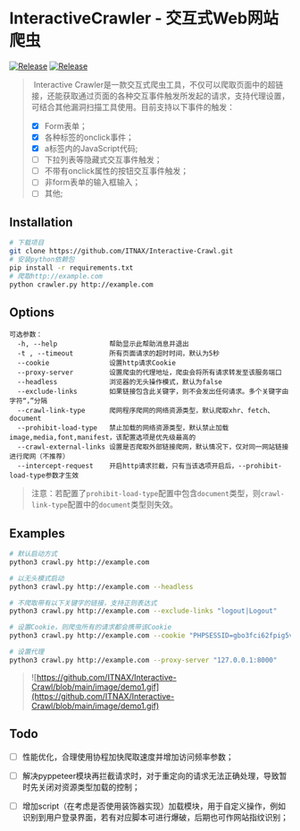 # InteractiveCrawler - 交互式Web网站爬虫
<a href="https://github.com/ITNAX/Interactive-Crawl"><img alt="Release" src="https://img.shields.io/badge/python-3.8+-blue"></a>
<a href="https://github.com/ITNAX/Interactive-Crawl"><img alt="Release" src="https://img.shields.io/badge/pyppeteer-1.0.2-blueviolet"></a>
> ​		Interactive Crawler是一款交互式爬虫工具，不仅可以爬取页面中的超链接，还能获取通过页面的各种交互事件触发所发起的请求，支持代理设置，可结合其他漏洞扫描工具使用。目前支持以下事件的触发：
>
> - [x] Form表单；
> - [x] 各种标签的onclick事件；
> - [x] a标签内的JavaScript代码;
> - [ ] 下拉列表等隐藏式交互事件触发；
> - [ ] 不带有onclick属性的按钮交互事件触发；
> - [ ] 非form表单的输入框输入；
> - [ ] 其他;

## Installation

```bash
# 下载项目
git clone https://github.com/ITNAX/Interactive-Crawl.git
# 安装python依赖包
pip install -r requirements.txt
# 爬取http://example.com
python crawler.py http://example.com
```

## Options

```
可选参数：
  -h, --help             帮助显示此帮助消息并退出
  -t , --timeout         所有页面请求的超时时间，默认为5秒
  --cookie               设置http请求Cookie
  --proxy-server         设置爬虫的代理地址，爬虫会将所有请求转发至该服务端口
  --headless             浏览器的无头操作模式，默认为false
  --exclude-links        如果链接包含此关键字，则不会发出任何请求。多个关键字由字符“，”分隔
  --crawl-link-type      爬网程序爬网的网络资源类型，默认爬取xhr、fetch、document
  --prohibit-load-type   禁止加载的网络资源类型，默认禁止加载image,media,font,manifest，该配置选项是优先级最高的
  --crawl-external-links 设置是否爬取外部链接爬网，默认情况下，仅对同一网站链接进行爬网（不推荐）
  --intercept-request    开启http请求拦截，只有当该选项开启后，--prohibit-load-type参数才生效

```
> 注意：若配置了`prohibit-load-type`配置中包含`document`类型，则`crawl-link-type`配置中的`document`类型则失效。

## Examples

```bash
# 默认启动方式
python3 crawl.py http://example.com

# 以无头模式启动
python3 crawl.py http://example.com --headless

# 不爬取带有以下关键字的链接，支持正则表达式
python3 crawl.py http://example.com --exclude-links "logout|Logout"

# 设置Cookie，则爬虫所有的请求都会携带该Cookie
python3 crawl.py http://example.com --cookie "PHPSESSID=gbo3fci62fpig5vp4fq6a950h2; security=impossible"

# 设置代理
python3 crawl.py http://example.com --proxy-server "127.0.0.1:8000"
```
> ![https://github.com/ITNAX/Interactive-Crawl/blob/main/image/demo1.gif](https://github.com/ITNAX/Interactive-Crawl/blob/main/image/demo1.gif)


## Todo


- [ ] 性能优化，合理使用协程加快爬取速度并增加访问频率参数；
- [ ] 解决pyppeteer模块再拦截请求时，对于重定向的请求无法正确处理，导致暂时先关闭对资源类型加载的控制；
- [ ] 增加script（在考虑是否使用装饰器实现）加载模块，用于自定义操作，例如识别到用户登录界面，若有对应脚本可进行爆破，后期也可作网站指纹识别；

